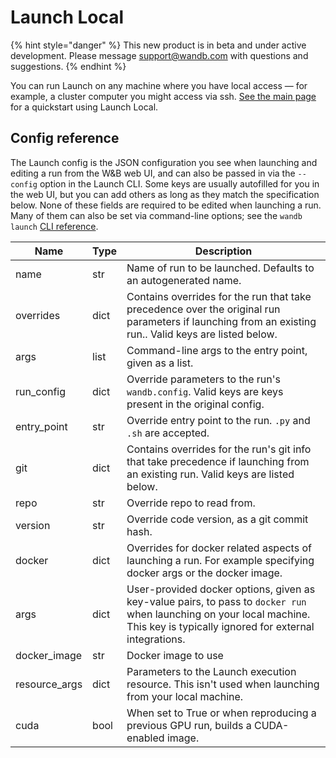 # Launch Local

{% hint style="danger" %}
This new product is in beta and under active development. Please message support@wandb.com with questions and suggestions.
{% endhint %}

You can run Launch on any machine where you have local access — for example, a cluster computer you might access via ssh. [See the main page](../) for a quickstart using Launch Local.

## Config reference

The Launch config is the JSON configuration you see when launching and editing a run from the W\&B web UI, and can also be passed in via the `--config` option in the Launch CLI. Some keys are usually autofilled for you in the web UI, but you can add others as long as they match the specification below. None of these fields are required to be edited when launching a run. Many of them can also be set via command-line options; see the `wandb launch` [CLI reference](../../../ref/cli/wandb-launch.md).

| Name                  | Type | Description                                                                                                                                                                    |
| --------------------- | ---- | ------------------------------------------------------------------------------------------------------------------------------------------------------------------------------ |
| name                  | str  | Name of run to be launched. Defaults to an autogenerated name.                                                                                                                 |
| overrides             | dict | Contains overrides for the run that take precedence over the original run parameters if launching from an existing run.. Valid keys are listed below.                          |
|         args          | list | Command-line args to the entry point, given as a list.                                                                                                                         |
|         run\_config   | dict | Override parameters to the run's `wandb.config`. Valid keys are keys present in the original config.                                                                           |
|         entry\_point  | str  | Override entry point to the run. `.py` and `.sh` are accepted.                                                                                                                 |
| git                   | dict | Contains overrides for the run's git info that take precedence if launching from an existing run. Valid keys are listed below.                                                 |
|         repo          | str  | Override repo to read from.                                                                                                                                                    |
|         version       | str  | Override code version, as a git commit hash.                                                                                                                                   |
| docker                | dict | Overrides for docker related aspects of launching a run. For example specifying docker args or the docker image.                                                               |
|         args          | dict | User-provided docker options, given as key-value pairs, to pass to `docker run` when launching on your local machine. This key is typically ignored for external integrations. |
|         docker\_image | str  | Docker image to use                                                                                                                                                            |
| resource\_args        | dict | Parameters to the Launch execution resource. This isn't used when launching from your local machine.                                                                           |
| cuda                  | bool | When set to True or when reproducing a previous GPU run, builds a CUDA-enabled image.                                                                                          |
